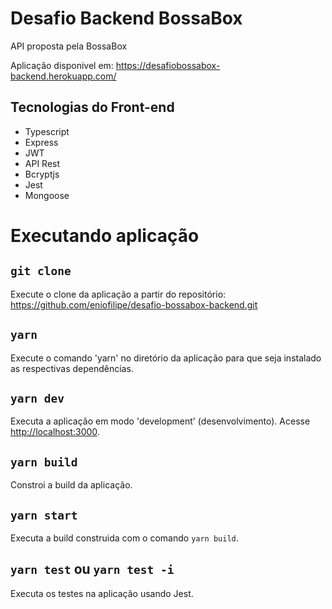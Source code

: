 # Desafio Backend BossaBox

API proposta pela BossaBox

Aplicação disponivel em: https://desafiobossabox-backend.herokuapp.com/

## Tecnologias do Front-end

- Typescript
- Express
- JWT
- API Rest
- Bcryptjs
- Jest
- Mongoose

# Executando aplicação

## `git clone`

Execute o clone da aplicação a partir do repositório: https://github.com/eniofilipe/desafio-bossabox-backend.git

## `yarn`

Execute o comando 'yarn' no diretório da aplicação para que seja instalado as respectivas dependências.

## `yarn dev`

Executa a aplicação em modo 'development' (desenvolvimento).
Acesse [http://localhost:3000](http://localhost:3000).

## `yarn build`

Constroi a build da aplicação.

## `yarn start`

Executa a build construida com o comando `yarn build`.

## `yarn test` ou `yarn test -i`

Executa os testes na aplicação usando Jest.
